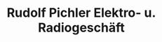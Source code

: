 ---
title: "Rudolf Pichler Elektro- u. Radiogeschäft"
url: /geisenhausen/rudolf-pichler-elektro-u-radiogeschaeft/
shop: Elektronik
---